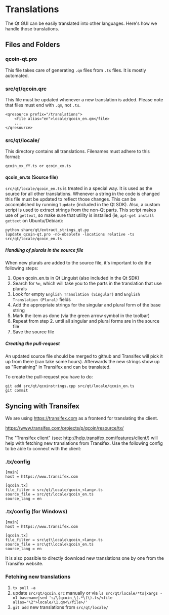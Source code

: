 Translations
============

The Qt GUI can be easily translated into other languages. Here's how we
handle those translations.

Files and Folders
-----------------

### qcoin-qt.pro

This file takes care of generating `.qm` files from `.ts` files. It is mostly
automated.

### src/qt/qcoin.qrc

This file must be updated whenever a new translation is added. Please note that
files must end with `.qm`, not `.ts`.

    <qresource prefix="/translations">
        <file alias="en">locale/qcoin_en.qm</file>
        ...
    </qresource>

### src/qt/locale/

This directory contains all translations. Filenames must adhere to this format:

    qcoin_xx_YY.ts or qcoin_xx.ts

#### qcoin_en.ts (Source file)

`src/qt/locale/qcoin_en.ts` is treated in a special way. It is used as the
source for all other translations. Whenever a string in the code is changed
this file must be updated to reflect those changes. This can be accomplished
by running `lupdate` (included in the Qt SDK). Also, a custom script is used
to extract strings from the non-Qt parts. This script makes use of `gettext`,
so make sure that utility is installed (ie, `apt-get install gettext` on 
Ubuntu/Debian):

    python share/qt/extract_strings_qt.py
    lupdate qcoin-qt.pro -no-obsolete -locations relative -ts src/qt/locale/qcoin_en.ts
    
##### Handling of plurals in the source file

When new plurals are added to the source file, it's important to do the following steps:

1. Open qcoin_en.ts in Qt Linguist (also included in the Qt SDK)
2. Search for `%n`, which will take you to the parts in the translation that use plurals
3. Look for empty `English Translation (Singular)` and `English Translation (Plural)` fields
4. Add the appropriate strings for the singular and plural form of the base string
5. Mark the item as done (via the green arrow symbol in the toolbar)
6. Repeat from step 2. until all singular and plural forms are in the source file
7. Save the source file

##### Creating the pull-request

An updated source file should be merged to github and Transifex will pick it
up from there (can take some hours). Afterwards the new strings show up as "Remaining"
in Transifex and can be translated.

To create the pull-request you have to do:

    git add src/qt/qcoinstrings.cpp src/qt/locale/qcoin_en.ts
    git commit

Syncing with Transifex
----------------------

We are using https://transifex.com as a frontend for translating the client.

https://www.transifex.com/projects/p/qcoin/resource/tx/

The "Transifex client" (see: http://help.transifex.com/features/client/)
will help with fetching new translations from Transifex. Use the following
config to be able to connect with the client:

### .tx/config

    [main]
    host = https://www.transifex.com

    [qcoin.tx]
    file_filter = src/qt/locale/qcoin_<lang>.ts
    source_file = src/qt/locale/qcoin_en.ts
    source_lang = en
    
### .tx/config (for Windows)

    [main]
    host = https://www.transifex.com

    [qcoin.tx]
    file_filter = src\qt\locale\qcoin_<lang>.ts
    source_file = src\qt\locale\qcoin_en.ts
    source_lang = en

It is also possible to directly download new translations one by one from the Transifex website.

### Fetching new translations

1. `tx pull -a`
2. update `src/qt/qcoin.qrc` manually or via
   `ls src/qt/locale/*ts|xargs -n1 basename|sed 's/\(qcoin_\(.*\)\).ts/<file alias="\2">locale/\1.qm<\/file>/'`
3. `git add` new translations from `src/qt/locale/`
